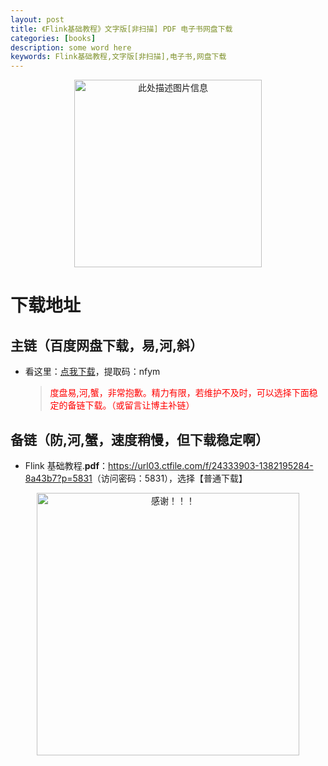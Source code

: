 ```yaml
---
layout: post
title: 《Flink基础教程》文字版[非扫描] PDF 电子书网盘下载
categories: [books]
description: some word here
keywords: Flink基础教程,文字版[非扫描],电子书,网盘下载
---
```


<div align="center"><img src="https://pic.imgdb.cn/item/670641ead29ded1a8c861e5f.png" alt="此处描述图片信息" width="300px" height="auto"></div>

# 下载地址

## 主链（百度网盘下载，易,河,斜）

- 看这里：[点我下载](https://pan.baidu.com/s/1iMXUbSbtZQZjDcqDmnWUyw?pwd=nfym)，提取码：nfym

  > <p style="color:red" >度盘易,河,蟹，非常抱歉。精力有限，若维护不及时，可以选择下面稳定的备链下载。（或留言让博主补链）</p>

## 备链（防,河,蟹，速度稍慢，但下载稳定啊）

- Flink 基础教程.**pdf**：<https://url03.ctfile.com/f/24333903-1382195284-8a43b7?p=5831>（访问密码：5831），选择【普通下载】

<div align="center"><img src="https://pic.imgdb.cn/item/6707df6bd29ded1a8ce37031.gif" alt="感谢！！！" width="420px" height="auto"/></div>
